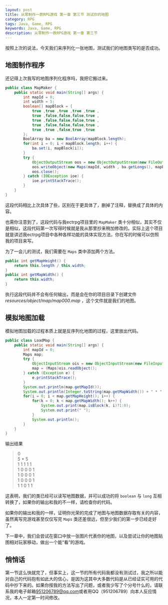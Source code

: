 ```yaml
---
layout: post
title: 从零制作一款RPG游戏 第一章 第三节 测试你的地图
category: RPG
tags: Java, Game, RPG
keywords: Java, Game, RPG
description: 从零制作一款RPG游戏 第一章 第三节
---
```


按照上次的说法，今天我们来序列化一张地图，测试我们的地图类写的是否成功。

## 地图制作程序
还记得上次我写的地图序列化程序吗，我把它搬过来。
```java
public class MapMaker {
    public static void main(String[] args) {
        int mapId = 0;
        int width = 5;
        boolean[] mapBlock = {
            true ,true ,true ,true ,true ,
            true ,false,false,false,true ,
            true ,false,false,false,true ,
            true ,false,false,false,true ,
            true ,true ,false,true ,true
        };
        BoolArray ba = new BoolArray(mapBlock.length);
        for(int i = 0; i < mapBlock.length; i++) {
            ba.set(i, mapBlock[i]);
        }
        try {
            ObjectOutputStream oos = new ObjectOutputStream(new FileOutputStream(new File( "resources/object/map", "map" + String.format("%03d", mapId) + ".map" )));
            oos.writeObject(new Maps(mapId, width , ba.getLongs(), mapBlock.length));
            oos.close();
        } catch (IOException ioe) {
            ioe.printStackTrace();
        }
    }
}
```

这段代码相比上次具体了些，区别在于更具体了，删掉了注释，替换成了具体的内容。

也需你注意到了，这段代码与我ectrpg项目里的 `MapMaker` 类十分相似，其实不仅是相似，这段代码第一次写得时候就是我从那里抄来稍加修改的。实际上这个项目就是讲述我ectrpg项目中各种各样功能的具体实现方法，你在写的时候可以仿照我的项目来写。

为了一会儿的测试，我们需要在 `Maps` 类中添加两个方法。

```java
public int getMapHeight() {
    return this.length / this.width;
}
public int getMapWidth() {
    return this.width;
}
```

执行这段代码并不会有任何输出，而是会在你的项目目录下创建文件 *resources/object/map/map000.map* ，这个文件就是我们的地图。

## 模拟地图加载
模拟地图加载的过程本质上就是反序列化地图的过程，这里放出代码。

```java
public class LoadMap {
    public static void main(String[] args) {
        int mapId = 0;
        Maps map;
        try {
            ObjectInputStream ois = new ObjectInputStream(new FileInputStream("resources/object/map/map" + String.format("%03d", mapId) + ".map"));
            map = (Maps)ois.readObject();
        } catch (Exception e) {
            e.printStackTrace();
        }
        System.out.println(map.getMapId());
        System.out.println(Integer.toString(map.getMapWidth()) + " * " + Integer.toString(map.getMapHeight()));
        for(i = 0; i < map.getMapHeight(); i++) {
            for(k = 0; k < map.getMapWidth(); k++) {
                System.out.print(map.isBlock(k, i)?1:0);
                System.out.print(" ");
            }
            System.out.println();
        }
    }
}
```

输出结果
>0   
>5 * 5  
>1 1 1 1 1  
>1 0 0 0 1  
>1 0 0 0 1  
>1 0 0 0 1  
>1 1 0 1 1  

这表明，我们的类已经可以读写地图数据，并可以成功的将 `boolean` 与 `long` 互相转换了，如果你的输出和我的不一样，请检查你的代码。

如果你的输出和我的一样，证明你光荣的完成了地图与地图数据存取有关的内容，虽然离写完游戏甚至仅仅写完 `Maps` 类还差很远，但至少我们的第一步已经走好了。

下一章中，我们会尝试在窗口中放一张图片代表你的地图，以及尝试让你的地图贴图相对玩家移动，做出一个能“看”的游戏。

## 悄悄话
第一节这么快就完了，但事实上，这一节的所有代码我都没有测试过，我之所以能对自己的代码抱有如此大的信心，是因为这其中大多数代码是从已经证实可用的代码中抄下来的。如果你按我的方法写出了问题，或者我少写了个分号什么的，请联系我的电子邮箱<951206789@qq.com>或者用QQ（951206789）向本人反应情况，本人一定第一时间修改。